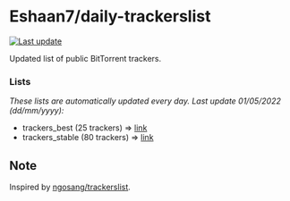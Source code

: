 
# Eshaan7/daily-trackerslist 

[![Last update](https://img.shields.io/badge/Last%20update-01/05/2022-blue.svg)](#)

Updated list of public BitTorrent trackers.

### Lists
*These lists are automatically updated every day. Last update 01/05/2022 (_dd/mm/yyyy_):*

* trackers_best (25 trackers) => [link](https://raw.githubusercontent.com/eshaan7/daily-trackerslist/master/trackers_best.txt)
* trackers_stable (80 trackers) => [link](https://raw.githubusercontent.com/eshaan7/daily-trackerslist/master/trackers_stable.txt)

## Note

Inspired by [ngosang/trackerslist](https://github.com/ngosang/trackerslist).
